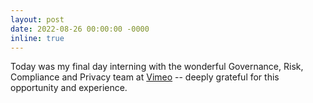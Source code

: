 ```yaml
---
layout: post
date: 2022-08-26 00:00:00 -0000
inline: true
---
```

Today was my final day interning with the wonderful Governance, Risk, Compliance and Privacy team at [Vimeo](https://vimeo.com/) -- deeply grateful for this opportunity and experience.

 